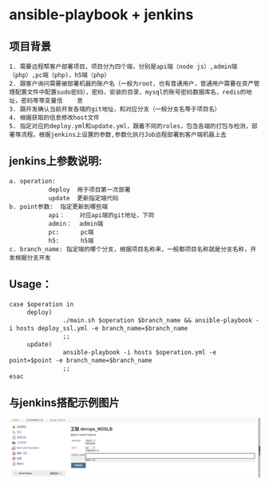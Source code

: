 # ansible-playbook + jenkins 
## 项目背景
```
1. 需要远程帮客户部署项目，项目分为四个端，分别是api端（node js）,admin端（php）,pc端（php)，h5端（php）
2. 跟客户询问需要被部署机器的账户名（一般为root，也有普通用户，普通用户需要在资产管理配置文件中配置sudo密码），密码，安装的目录，mysql的账号密码数据库名，redis的地址，密码等等变量信    息
3. 跟开发确认当前开发各端的git地址，和对应分支（一般分支名等于项目名）
4. 根据获取的信息修改host文件
5. 指定对应的deploy.yml和update.yml，跟着不同的roles，包含各端的打包与检测，部署等流程。根据jenkins上设置的参数,参数化执行Job远程部署到客户端机器上去
```
## jenkins上参数说明: 
```
a. operation:
           deploy  用于项目第一次部署
           update  更新指定端代码
b. point参数:  指定更新到哪些端
           api：    对应api端的git地址，下同
           admin：  admin端
           pc:      pc端
           h5:      h5端
c. branch_name: 指定端的哪个分支，根据项目名称来，一般都项目名称就是分支名称，开发根据分支开发
```


## Usage：
```
case $operation in
     deploy)
               ./main.sh $operation $branch_name && ansible-playbook -i hosts deploy_ssl.yml -e branch_name=$branch_name
               ;;
     update)
               ansible-playbook -i hosts $operation.yml -e point=$point -e branch_name=$branch_name
               ;;
esac
```



## 与jenkins搭配示例图片
![image](https://github.com/herrywen-nanj/ansible-playbook/blob/master/12.png)
